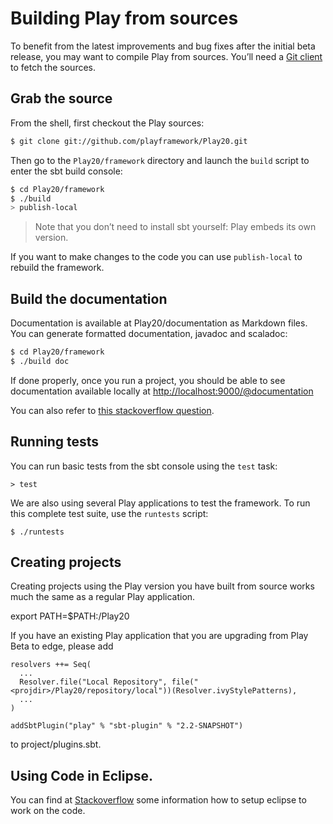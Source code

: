 # Building Play from sources

To benefit from the latest improvements and bug fixes after the initial beta release, you may want to compile Play from sources. You’ll need a [Git client](http://git-scm.com/) to fetch the sources.

## Grab the source
From the shell, first checkout the Play sources:

```bash
$ git clone git://github.com/playframework/Play20.git
```

Then go to the `Play20/framework` directory and launch the `build` script to enter the sbt build console:

```bash
$ cd Play20/framework
$ ./build
> publish-local
```

> Note that you don’t need to install sbt yourself: Play embeds its own version.

If you want to make changes to the code you can use `publish-local` to rebuild the framework.

## Build the documentation

Documentation is available at Play20/documentation as Markdown files.  You can generate formatted documentation, javadoc and scaladoc:

```bash
$ cd Play20/framework
$ ./build doc
```
If done properly, once you run a project, you should be able to see documentation available locally at [http://localhost:9000/@documentation](http://localhost:9000/@documentation)

You can also refer to [this stackoverflow question](http://stackoverflow.com/questions/10525791/build-play2-0-documentation-from-source-so-that-it-is-available-from-documentat).

## Running tests

You can run basic tests from the sbt console using the `test` task:

```
> test
```

We are also using several Play applications to test the framework. To run this complete test suite, use the `runtests` script:

```
$ ./runtests
```

## Creating projects

Creating projects using the Play version you have built from source works much the same as a regular Play application.

export PATH=$PATH:<projdir>/Play20

If you have an existing Play application that you are upgrading from Play Beta to edge, please add 

```
resolvers ++= Seq(
  ...
  Resolver.file("Local Repository", file("<projdir>/Play20/repository/local"))(Resolver.ivyStylePatterns),
  ...
)

addSbtPlugin("play" % "sbt-plugin" % "2.2-SNAPSHOT")
```

to project/plugins.sbt. 

## Using Code in Eclipse.

You can find at [Stackoverflow](http://stackoverflow.com/questions/10053201/how-to-setup-eclipse-ide-work-on-the-playframework-2-0/10055419#10055419) some information how to setup eclipse to work on the code.
